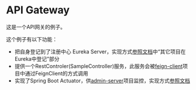 API Gateway
===========================
这是一个API网关的例子。


这个例子有以下功能：

* 把自身登记到了注册中心 Eureka Server，实现方式[参照文档](../register-eureka/README.md)中“其它项目在Eureka中登记”部分
* 提供一个RestControler(SampleController)服务，此服务会被[feign-client](../feign-client)项目中通过FeignClient的方式调用
* 实现了Spring Boot Actuator，供[admin-server](../admin-server)项目监控，实现方式[参照文档](../actuator.md)
